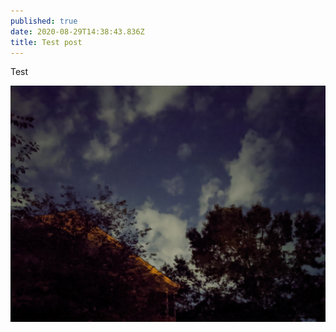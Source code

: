 ```yaml
---
published: true
date: 2020-08-29T14:38:43.836Z
title: Test post
---
```

Test



![](/src/images/pixel-4-night-sight.jpg)